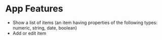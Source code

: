 # App Features

* Show a list of items (an item having properties of the following types: numeric, string, date, boolean)
* Add or edit item
